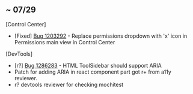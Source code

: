 ##  ~ 07/29

[Control Center]

* [Fixed] [Bug 1203292](http://bugzil.la/1203292) - Replace permissions dropdown with 'x' icon in Permissions main view in Control Center

[DevTools]

* [r?] [Bug 1286283](http://bugzil.la/1286283) - HTML ToolSidebar should support ARIA
 * Patch for adding ARIA in react component part got r+ from a11y reviewer.
 * r? devtools reviewer for checking mochitest
